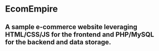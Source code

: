 # EcomEmpire
## A sample e-commerce website leveraging HTML/CSS/JS for the frontend and PHP/MySQL for the backend and data storage.
